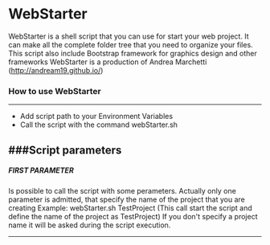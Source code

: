# WebStarter
WebStarter is a shell script that you can use for start your web project. It can make all the complete folder tree that you need to organize your files. This script also include Bootstrap framework for graphics design and other frameworks
WebStarter is a production of Andrea Marchetti (http://andream19.github.io/)


### How to use WebStarter
-----------------------------------------------------
- Add script path to your Environment Variables
- Call the script with the command webStarter.sh

###Script parameters
-----------------------------------------------------

##### FIRST PARAMETER
Is possible to call the script with some perameters. Actually only one parameter is admitted, that specify the name of the project that you are creating
Example: webStarter.sh TestProject (This call start the script and define the name of the project as TestProject)
If you don't specify a project name it will be asked during the script execution.

-----------------------------------------------------
